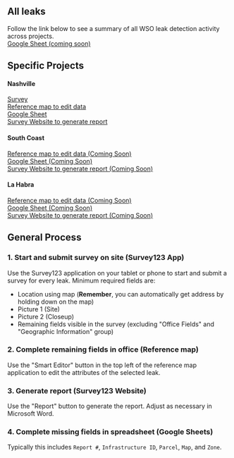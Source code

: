 ## All leaks
Follow the link below to see a summary of all WSO leak detection activity across projects.  
<a href="#" target="_blank">Google Sheet (coming soon)</a>  

## Specific Projects

#### Nashville  
<a href="https://arcg.is/5PTq80" target="_blank">Survey</a>  
<a href="http://tinyurl.com/y3c48je5" target="_blank">Reference map to edit data</a>  
<a href="https://docs.google.com/spreadsheets/d/1GJfLISIXONNsZET6rdRgDQ4-sV_A5Qd-Tz99gJCnJkM/edit?usp=sharing" target="_blank">Google Sheet</a>  
<a href="http://tinyurl.com/y3c3m9rl" target="_blank">Survey Website to generate report</a>  

#### South Coast
<a href="#" target="_blank">Reference map to edit data (Coming Soon)</a>  
<a href="#" target="_blank">Google Sheet (Coming Soon)</a>  
<a href="#" target="_blank">Survey Website to generate report (Coming Soon)</a>  

#### La Habra
<a href="#" target="_blank">Reference map to edit data (Coming Soon)</a>  
<a href="#" target="_blank">Google Sheet (Coming Soon)</a>  
<a href="#" target="_blank">Survey Website to generate report (Coming Soon)</a>  

## General Process
### 1. Start and submit survey on site (Survey123 App)
Use the Survey123 application on your tablet or phone to start and submit a survey for every leak. Minimum required fields are:

- Location using map (**Remember**, you can automatically get address by holding down on the map)  
- Picture 1 (Site)
- Picture 2 (Closeup)
- Remaining fields visible in the survey (excluding "Office Fields" and "Geographic Information" group)  

### 2. Complete remaining fields in office (Reference map)  
Use the "Smart Editor" button in the top left of the reference map application to edit the attributes of the selected leak. 

### 3. Generate report (Survey123 Website)  
Use the "Report" button to generate the report. Adjust as necessary in Microsoft Word.  

### 4. Complete missing fields in spreadsheet (Google Sheets)  
Typically this includes `Report #`, `Infrastructure ID`, `Parcel`, `Map`, and `Zone`.   
